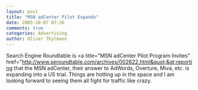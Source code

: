 ```yaml
---
layout: post
title: "MSN adCenter Pilot Expands"
date: 2005-10-07 07:36
comments: true
categories: Advertising
author: Oliver Thylmann
---
```



Search Engine Roundtable is &lt;a title=&quot;MSN adCenter Pilot Program Invites&quot; href=&quot;http://www.seroundtable.com/archives/002622.html&quot;&gt;reporting that the MSN adCenter, their answer to AdWords, Overture, Miva, etc. is expanding into a US trial. Things are hotting up in the space and I am looking forward to seeing them all fight for traffic like crazy.


